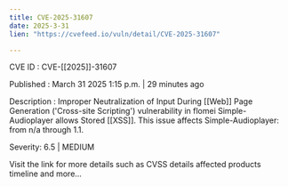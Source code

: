 ```yaml
---
title: CVE-2025-31607
date: 2025-3-31
lien: "https://cvefeed.io/vuln/detail/CVE-2025-31607"

---
```


CVE ID : CVE-[[2025]]-31607

Published :  March 31
2025
1:15 p.m. | 29 minutes ago

Description : Improper Neutralization of Input During  [[Web]] Page Generation ('Cross-site Scripting') vulnerability in flomei Simple-Audioplayer allows Stored  [[XSS]]. This issue affects Simple-Audioplayer: from n/a through 1.1.

Severity: 6.5 | MEDIUM

Visit the link for more details
such as CVSS details
affected products
timeline
and more...
